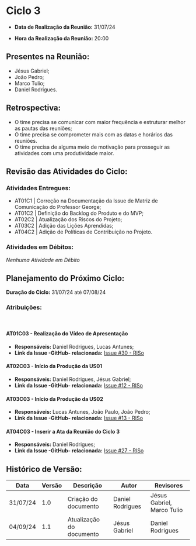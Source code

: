 # Ciclo 3

- **Data de Realização da Reunião:**
31/07/24

- **Hora da Realização da Reunião:**
20:00

## Presentes na Reunião:
- Jésus Gabriel;
- João Pedro;
- Marco Tulio;
- Daniel Rodrigues.

## Retrospectiva:
- O time precisa se comunicar com maior frequência e estruturar melhor as pautas das reuniões;
- O time precisa se comprometer mais com as datas e horários das reuniões.
- O time precisa de alguma meio de motivação para prosseguir as atividades com uma produtividade maior.

## Revisão das Atividades do Ciclo:
### **Atividades Entregues:**
- AT01C1 | Correção na Documentação da Issue de Matriz de Comunicação do Professor George;
- AT01C2 | Definição do Backlog do Produto e do MVP;
- AT02C2 | Atualização dos Riscos do Projeto;
- AT03C2 | Adição das Lições Aprendidas;
- AT04C2 | Adição de Políticas de Contribuição no Projeto.

### **Atividades em Débitos:**
_Nenhuma Atividade em Débito_

## Planejamento do Próximo Ciclo:
**Duração do Ciclo:** 31/07/24 até 07/08/24

### **Atribuições:**
<br>

#### AT01C03 - Realização do Vídeo de Apresentação
- **Responsáveis:** Daniel Rodrigues, Lucas Antunes;
- **Link da Issue -GitHub- relacionada:** [Issue #30 - RISo](https://github.com/mdsreq-fga-unb/2024.1-RISO-/issues/30)

#### AT02C03 - Início da Produção da US01
- **Responsáveis:** Daniel Rodrigues, Jésus Gabriel;
- **Link da Issue -GitHub- relacionada:** [Issue #12 - RISo](https://github.com/mdsreq-fga-unb/2024.1-RISO-/issues/12)

#### AT03C03 - Início da Produção da US02
- **Responsáveis:** Lucas Antunes, João Paulo, João Pedro;
- **Link da Issue -GitHub- relacionada:** [Issue #13 - RISo](https://github.com/mdsreq-fga-unb/2024.1-RISO-/issues/13)

#### AT04C03 - Inserir a Ata da Reunião do Ciclo 3
- **Responsáveis:** Daniel Rodrigues;
- **Link da Issue -GitHub- relacionada:** [Issue #27 - RISo](https://github.com/mdsreq-fga-unb/2024.1-RISO-/issues/27)

## Histórico de Versão:
Data | Versão | Descrição | Autor | Revisores 
---- | ------ | --------- | ----- | ---------
31/07/24 | 1.0 | Criação do documento | Daniel Rodrigues | Jésus Gabriel, Marco Tulio
04/09/24 | 1.1 | Atualização do documento | Jésus Gabriel | Daniel Rodrigues